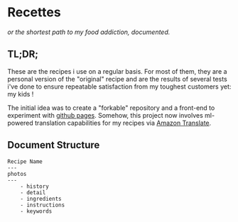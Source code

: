 # Recettes
*or the shortest path to my food addiction, documented.*

## TL;DR;
These are the recipes i use on a regular basis. For most of them, they are a personal version of the "original" recipe and are the results of several tests i've done to ensure repeatable satisfaction from my toughest customers yet: my kids !

The initial idea was to create a "forkable" repository and a front-end to experiment with [github pages](https://pages.github.com/).
Somehow, this project now involves ml-powered translation capabilities for my recipes via [Amazon Translate](https://aws.amazon.com/translate/).

## Document Structure

```
Recipe Name
---
photos
---
    - history
    - detail
    - ingredients
    - instructions
    - keywords
```